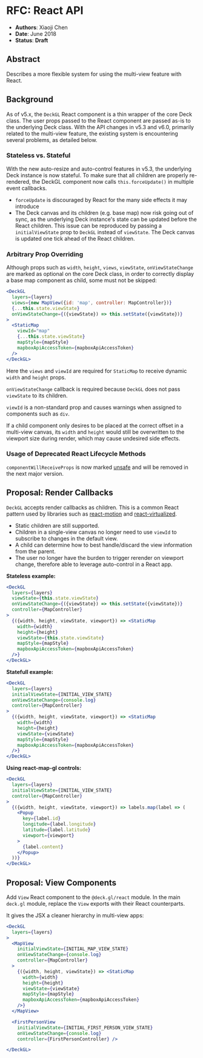 # RFC: React API

* **Authors**: Xiaoji Chen
* **Date**: June 2018
* **Status**: **Draft**


## Abstract

Describes a more flexible system for using the multi-view feature with React.

## Background

As of v5.x, the `DeckGL` React component is a thin wrapper of the core Deck class. The user props passed to the React component are passed as-is to the underlying Deck class. With the API changes in v5.3 and v6.0, primarily related to the multi-view feature, the existing system is encountering several problems, as detailed below.

### Stateless vs. Stateful

With the new auto-resize and auto-control features in v5.3, the underlying Deck instance is now stateful. To make sure that all children are properly re-rendered, the DeckGL component now calls `this.forceUpdate()` in multiple event callbacks.

- `forceUpdate` is discouraged by React for the many side effects it may introduce
- The Deck canvas and its children (e.g. base map) now risk going out of sync, as the underlying Deck instance's state can be updated before the React children. This issue can be reproduced by passing a `initialViewState` prop to `DeckGL` instead of `viewState`. The Deck canvas is updated one tick ahead of the React children.

### Arbitrary Prop Overriding

Although props such as `width`, `height`, `views`, `viewState`, `onViewStateChange` are marked as optional on the core Deck class, in order to correctly display a base map component as child, some must not be skipped:

```jsx
<DeckGL
  layers={layers}
  views={new MapView({id: 'map', controller: MapController})}
  {...this.state.viewState}
  onViewStateChange={({viewState}) => this.setState({viewState})}
>
  <StaticMap
    viewId="map"
    {...this.state.viewState}
    mapStyle={mapStyle}
    mapboxApiAccessToken={mapboxApiAccessToken}
  />
</DeckGL>
```

Here the `views` and `viewId` are required for `StaticMap` to receive dynamic `width` and `height` props.

`onViewStateChange` callback is required because `DeckGL` does not pass `viewState` to its children.

`viewId` is a non-standard prop and causes warnings when assigned to components such as `div`.

If a child component only desires to be placed at the correct offset in a multi-view canvas, its `width` and `height` would still be overwritten to the viewport size during render, which may cause undesired side effects.


### Usage of Deprecated React Lifecycle Methods

`componentWillReceiveProps` is now marked [unsafe](https://reactjs.org/docs/react-component.html#unsafe_componentwillreceiveprops) and will be removed in the next major version.

## Proposal: Render Callbacks

`DeckGL` accepts render callbacks as children. This is a common React pattern used by libraries such as [react-motion](https://github.com/chenglou/react-motion) and [react-virtualized](https://github.com/bvaughn/react-virtualized).

- Static children are still supported.
- Children in a single-view canvas no longer need to use `viewId` to subscribe to changes in the default view.
- A child can determine how to best handle/discard the view information from the parent.
- The user no longer have the burden to trigger rerender on viewport change, therefore able to leverage auto-control in a React app.

**Stateless example:**

```jsx
<DeckGL
  layers={layers}
  viewState={this.state.viewState}
  onViewStateChange={({viewState}) => this.setState({viewState})}
  controller={MapController}
>
  {({width, height, viewState, viewport}) => <StaticMap
    width={width}
    height={height}
    viewState={this.state.viewState}
    mapStyle={mapStyle}
    mapboxApiAccessToken={mapboxApiAccessToken}
  />}
</DeckGL>
```

**Statefull example:**

```jsx
<DeckGL
  layers={layers}
  initialViewState={INITIAL_VIEW_STATE}
  onViewStateChange={console.log}
  controller={MapController}
>
  {({width, height, viewState, viewport}) => <StaticMap
    width={width}
    height={height}
    viewState={viewState}
    mapStyle={mapStyle}
    mapboxApiAccessToken={mapboxApiAccessToken}
  />}
</DeckGL>
```

**Using react-map-gl controls:**

```jsx
<DeckGL
  layers={layers}
  initialViewState={INITIAL_VIEW_STATE}
  controller={MapController}
>
  {({width, height, viewState, viewport}) => labels.map(label => (
    <Popup
      key={label.id}
      longitude={label.longitude}
      latitude={label.latitude}
      viewport={viewport}
    >
      {label.content}
    </Popup>
  ))}
</DeckGL>
```

## Proposal: View Components

Add `View` React component to the `@deck.gl/react` module. In the main `deck.gl` module, replace the `View` exports with their React counterparts.

It gives the JSX a cleaner hierarchy in multi-view apps:

```jsx
<DeckGL
  layers={layers}
>
  <MapView 
    initialViewState={INITIAL_MAP_VIEW_STATE}
    onViewStateChange={console.log}
    controller={MapController}
  >
    {({width, height, viewState}) => <StaticMap
      width={width}
      height={height}
      viewState={viewState}
      mapStyle={mapStyle}
      mapboxApiAccessToken={mapboxApiAccessToken}
    />}
  </MapView>

  <FirstPersonView 
    initialViewState={INITIAL_FIRST_PERSON_VIEW_STATE}
    onViewStateChange={console.log}
    controller={FirstPersonController} />

</DeckGL>
```
